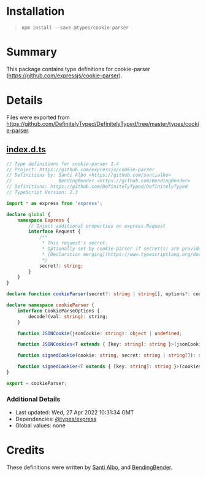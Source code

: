# Installation
> `npm install --save @types/cookie-parser`

# Summary
This package contains type definitions for cookie-parser (https://github.com/expressjs/cookie-parser).

# Details
Files were exported from https://github.com/DefinitelyTyped/DefinitelyTyped/tree/master/types/cookie-parser.
## [index.d.ts](https://github.com/DefinitelyTyped/DefinitelyTyped/tree/master/types/cookie-parser/index.d.ts)
````ts
// Type definitions for cookie-parser 1.4
// Project: https://github.com/expressjs/cookie-parser
// Definitions by: Santi Albo <https://github.com/santialbo>
//                 BendingBender <https://github.com/BendingBender>
// Definitions: https://github.com/DefinitelyTyped/DefinitelyTyped
// TypeScript Version: 2.3

import * as express from 'express';

declare global {
    namespace Express {
        // Inject additional properties on express.Request
        interface Request {
            /**
             * This request's secret.
             * Optionally set by cookie-parser if secret(s) are provided.  Can be used by other middleware.
             * [Declaration merging](https://www.typescriptlang.org/docs/handbook/declaration-merging.html) can be used to add your own properties.
             */
            secret?: string;
        }
    }
}

declare function cookieParser(secret?: string | string[], options?: cookieParser.CookieParseOptions): express.RequestHandler;

declare namespace cookieParser {
    interface CookieParseOptions {
        decode?(val: string): string;
    }

    function JSONCookie(jsonCookie: string): object | undefined;

    function JSONCookies<T extends { [key: string]: string }>(jsonCookies: T): { [P in keyof T]: object | undefined };

    function signedCookie(cookie: string, secret: string | string[]): string | false;

    function signedCookies<T extends { [key: string]: string }>(cookies: T, secret: string | string[]): { [P in keyof T]?: string | false};
}

export = cookieParser;

````

### Additional Details
 * Last updated: Wed, 27 Apr 2022 10:31:34 GMT
 * Dependencies: [@types/express](https://npmjs.com/package/@types/express)
 * Global values: none

# Credits
These definitions were written by [Santi Albo](https://github.com/santialbo), and [BendingBender](https://github.com/BendingBender).
